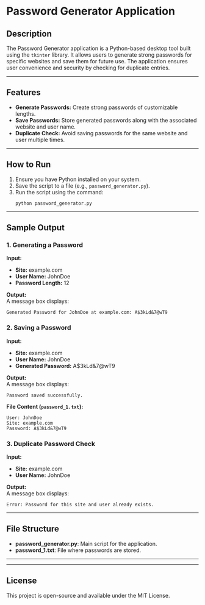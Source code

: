 # Password Generator Application

## Description
The Password Generator application is a Python-based desktop tool built using the `tkinter` library. It allows users to generate strong passwords for specific websites and save them for future use. The application ensures user convenience and security by checking for duplicate entries.

---

## Features
- **Generate Passwords:** Create strong passwords of customizable lengths.
- **Save Passwords:** Store generated passwords along with the associated website and user name.
- **Duplicate Check:** Avoid saving passwords for the same website and user multiple times.

---

## How to Run
1. Ensure you have Python installed on your system.
2. Save the script to a file (e.g., `password_generator.py`).
3. Run the script using the command:
   ```
   python password_generator.py
   ```

---

## Sample Output

### 1. Generating a Password
**Input:**
- **Site:** example.com  
- **User Name:** JohnDoe  
- **Password Length:** 12  

**Output:**  
A message box displays:  
```
Generated Password for JohnDoe at example.com: A$3kLd&7@wT9
```

### 2. Saving a Password
**Input:**
- **Site:** example.com  
- **User Name:** JohnDoe  
- **Generated Password:** A$3kLd&7@wT9  

**Output:**  
A message box displays:  
```
Password saved successfully.
```

**File Content (`password_1.txt`):**  
```
User: JohnDoe
Site: example.com
Password: A$3kLd&7@wT9
```

### 3. Duplicate Password Check
**Input:**  
- **Site:** example.com  
- **User Name:** JohnDoe  

**Output:**  
A message box displays:  
```
Error: Password for this site and user already exists.
```

---

## File Structure
- **password_generator.py**: Main script for the application.
- **password_1.txt**: File where passwords are stored.

---


---

## License
This project is open-source and available under the MIT License.

